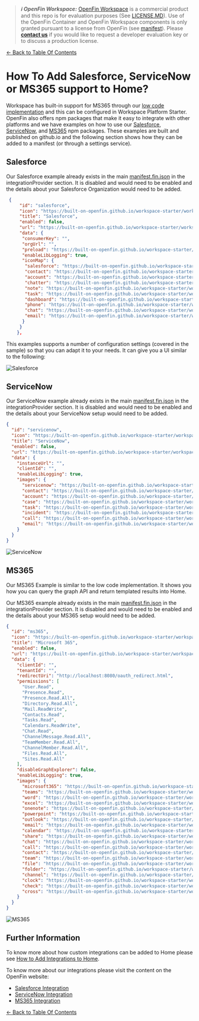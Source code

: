 > **_:information_source: OpenFin Workspace:_** [OpenFin Workspace](https://www.openfin.co/workspace/) is a commercial product and this repo is for evaluation purposes (See [LICENSE.MD](../LICENSE.MD)). Use of the OpenFin Container and OpenFin Workspace components is only granted pursuant to a license from OpenFin (see [manifest](../public/manifest.fin.json)). Please [**contact us**](https://www.openfin.co/workspace/poc/) if you would like to request a developer evaluation key or to discuss a production license.

[<- Back to Table Of Contents](../README.md)

# How To Add Salesforce, ServiceNow or MS365 support to Home?

Workspace has built-in support for MS365 through our [low code implementation](./how-to-setup-low-code-integrations.md) and this can be configured in Workspace Platform Starter. OpenFin also offers npm packages that make it easy to integrate with other platforms and we have examples on how to use our [Salesforce](../../integrate-with-salesforce/README.md), [ServiceNow](../../integrate-with-servicenow/README.md), and [MS365](../../integrate-with-ms365/README.md) npm packages. These examples are built and published on github.io and the following section shows how they can be added to a manifest (or through a settings service).

## Salesforce

Our Salesforce example already exists in the main [manifest.fin.json](../public/manifest.fin.json) in the integrationProvider section. It is disabled and would need to be enabled and the details about your Salesforce Organization would need to be added.

```json
 {
     "id": "salesforce",
     "icon": "https://built-on-openfin.github.io/workspace-starter/workspace/v18.0.0/integrate-with-salesforce/favicon.ico",
     "title": "Salesforce",
     "enabled": false,
     "url": "https://built-on-openfin.github.io/workspace-starter/workspace/v18.0.0/integrate-with-salesforce/js/modules/integrations/salesforce.bundle.js",
     "data": {
      "consumerKey": "",
      "orgUrl": "",
      "preload": "https://built-on-openfin.github.io/workspace-starter/workspace/v18.0.0/integrate-with-salesforce/js/preload.js",
      "enableLibLogging": true,
      "iconMap": {
       "salesforce": "https://built-on-openfin.github.io/workspace-starter/workspace/v18.0.0/integrate-with-salesforce/images/salesforce.svg",
       "contact": "https://built-on-openfin.github.io/workspace-starter/workspace/v18.0.0/integrate-with-salesforce/images/contact.svg",
       "account": "https://built-on-openfin.github.io/workspace-starter/workspace/v18.0.0/integrate-with-salesforce/images/account.svg",
       "chatter": "https://built-on-openfin.github.io/workspace-starter/workspace/v18.0.0/integrate-with-salesforce/images/chatter.svg",
       "note": "https://built-on-openfin.github.io/workspace-starter/workspace/v18.0.0/integrate-with-salesforce/images/note.svg",
       "task": "https://built-on-openfin.github.io/workspace-starter/workspace/v18.0.0/integrate-with-salesforce/images/task.svg",
       "dashboard": "https://built-on-openfin.github.io/workspace-starter/workspace/v18.0.0/integrate-with-salesforce/images/dashboard.svg",
       "phone": "https://built-on-openfin.github.io/workspace-starter/workspace/v18.0.0/integrate-with-salesforce/images/phone.svg",
       "chat": "https://built-on-openfin.github.io/workspace-starter/workspace/v18.0.0/integrate-with-salesforce/images/chat.svg",
       "email": "https://built-on-openfin.github.io/workspace-starter/workspace/v18.0.0/integrate-with-salesforce/images/email.svg"
      }
     }
    },
```

This examples supports a number of configuration settings (covered in the sample) so that you can adapt it to your needs. It can give you a UI similar to the following:

![Salesforce](./assets/home-salesforce.png)

## ServiceNow

Our ServiceNow example already exists in the main [manifest.fin.json](../public/manifest.fin.json) in the integrationProvider section. It is disabled and would need to be enabled and the details about your ServiceNow setup would need to be added.

```json
{
  "id": "servicenow",
  "icon": "https://built-on-openfin.github.io/workspace-starter/workspace/v18.0.0/integrate-with-servicenow/favicon.ico",
  "title": "ServiceNow",
  "enabled": false,
  "url": "https://built-on-openfin.github.io/workspace-starter/workspace/v18.0.0/integrate-with-servicenow/js/integrations/servicenow.bundle.js",
  "data": {
    "instanceUrl": "",
    "clientId": "",
    "enableLibLogging": true,
    "images": {
      "servicenow": "https://built-on-openfin.github.io/workspace-starter/workspace/v18.0.0/integrate-with-servicenow/images/apps/servicenow.svg",
      "contact": "https://built-on-openfin.github.io/workspace-starter/workspace/v18.0.0/integrate-with-servicenow/images/types/contact.svg",
      "account": "https://built-on-openfin.github.io/workspace-starter/workspace/v18.0.0/integrate-with-servicenow/images/types/account.svg",
      "case": "https://built-on-openfin.github.io/workspace-starter/workspace/v18.0.0/integrate-with-servicenow/images/types/case.svg",
      "task": "https://built-on-openfin.github.io/workspace-starter/workspace/v18.0.0/integrate-with-servicenow/images/types/task.svg",
      "incident": "https://built-on-openfin.github.io/workspace-starter/workspace/v18.0.0/integrate-with-servicenow/images/types/incident.svg",
      "call": "https://built-on-openfin.github.io/workspace-starter/workspace/v18.0.0/integrate-with-servicenow/images/icons/call.svg",
      "email": "https://built-on-openfin.github.io/workspace-starter/workspace/v18.0.0/integrate-with-servicenow/images/icons/email.svg"
    }
  }
}
```

![ServiceNow](./assets/home-servicenow.png)

## MS365

Our MS365 Example is similar to the low code implementation. It shows you how you can query the graph API and return templated results into Home.

Our MS365 example already exists in the main [manifest.fin.json](../public/manifest.fin.json) in the integrationProvider section. It is disabled and would need to be enabled and the details about your MS365 setup would need to be added.

```json
{
  "id": "ms365",
  "icon": "https://built-on-openfin.github.io/workspace-starter/workspace/v18.0.0/integrate-with-ms365/favicon.ico",
  "title": "Microsoft 365",
  "enabled": false,
  "url": "https://built-on-openfin.github.io/workspace-starter/workspace/v18.0.0/integrate-with-ms365/js/integrations/ms365.bundle.js",
  "data": {
    "clientId": "",
    "tenantId": "",
    "redirectUri": "http://localhost:8080/oauth_redirect.html",
    "permissions": [
      "User.Read",
      "Presence.Read",
      "Presence.Read.All",
      "Directory.Read.All",
      "Mail.ReadWrite",
      "Contacts.Read",
      "Tasks.Read",
      "Calendars.ReadWrite",
      "Chat.Read",
      "ChannelMessage.Read.All",
      "TeamMember.Read.All",
      "ChannelMember.Read.All",
      "Files.Read.All",
      "Sites.Read.All"
    ],
    "disableGraphExplorer": false,
    "enableLibLogging": true,
    "images": {
      "microsoft365": "https://built-on-openfin.github.io/workspace-starter/workspace/v18.0.0/integrate-with-ms365/images/apps/microsoft365.svg",
      "teams": "https://built-on-openfin.github.io/workspace-starter/workspace/v18.0.0/integrate-with-ms365/images/apps/teams.svg",
      "word": "https://built-on-openfin.github.io/workspace-starter/workspace/v18.0.0/integrate-with-ms365/images/apps/word.svg",
      "excel": "https://built-on-openfin.github.io/workspace-starter/workspace/v18.0.0/integrate-with-ms365/images/apps/excel.svg",
      "onenote": "https://built-on-openfin.github.io/workspace-starter/workspace/v18.0.0/integrate-with-ms365/images/apps/onenote.svg",
      "powerpoint": "https://built-on-openfin.github.io/workspace-starter/workspace/v18.0.0/integrate-with-ms365/images/apps/powerpoint.svg",
      "outlook": "https://built-on-openfin.github.io/workspace-starter/workspace/v18.0.0/integrate-with-ms365/images/apps/outlook-mail.svg",
      "email": "https://built-on-openfin.github.io/workspace-starter/workspace/v18.0.0/integrate-with-ms365/images/icons/email.svg",
      "calendar": "https://built-on-openfin.github.io/workspace-starter/workspace/v18.0.0/integrate-with-ms365/images/icons/calendar.svg",
      "share": "https://built-on-openfin.github.io/workspace-starter/workspace/v18.0.0/integrate-with-ms365/images/icons/share.svg",
      "chat": "https://built-on-openfin.github.io/workspace-starter/workspace/v18.0.0/integrate-with-ms365/images/icons/chat.svg",
      "call": "https://built-on-openfin.github.io/workspace-starter/workspace/v18.0.0/integrate-with-ms365/images/icons/call.svg",
      "contact": "https://built-on-openfin.github.io/workspace-starter/workspace/v18.0.0/integrate-with-ms365/images/icons/contact.svg",
      "team": "https://built-on-openfin.github.io/workspace-starter/workspace/v18.0.0/integrate-with-ms365/images/icons/team.svg",
      "file": "https://built-on-openfin.github.io/workspace-starter/workspace/v18.0.0/integrate-with-ms365/images/icons/file.svg",
      "folder": "https://built-on-openfin.github.io/workspace-starter/workspace/v18.0.0/integrate-with-ms365/images/icons/folder.svg",
      "channel": "https://built-on-openfin.github.io/workspace-starter/workspace/v18.0.0/integrate-with-ms365/images/icons/channel.svg",
      "clock": "https://built-on-openfin.github.io/workspace-starter/workspace/v18.0.0/integrate-with-ms365/images/icons/clock.svg",
      "check": "https://built-on-openfin.github.io/workspace-starter/workspace/v18.0.0/integrate-with-ms365/images/icons/check.svg",
      "cross": "https://built-on-openfin.github.io/workspace-starter/workspace/v18.0.0/integrate-with-ms365/images/icons/cross.svg"
    }
  }
}
```

![MS365](./assets/home-ms365.png)

## Further Information

To know more about how custom integrations can be added to Home please see [How to Add Integrations to Home](./how-to-add-integrations-to-home.md).

To know more about our integrations please visit the content on the OpenFin website:

- [Salesforce Integration](https://developers.openfin.co/of-docs/docs/salesforce-integration)
- [ServiceNow Integration](https://developers.openfin.co/of-docs/docs/servicenow-integration)
- [MS365 Integration](https://developers.openfin.co/of-docs/docs/ms365-integration)

[<- Back to Table Of Contents](../README.md)
